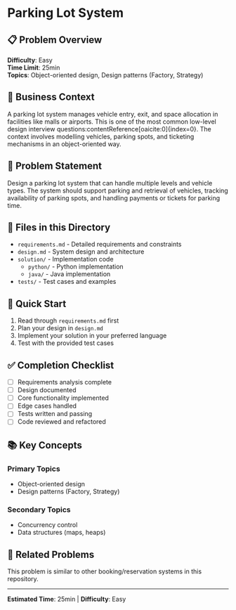 # Parking Lot System

## 📋 Problem Overview

**Difficulty**: Easy  
**Time Limit**: 25min  
**Topics**: Object-oriented design, Design patterns (Factory, Strategy)

## 🎯 Business Context

A parking lot system manages vehicle entry, exit, and space allocation in facilities like malls or airports. This is one of the most common low-level design interview questions:contentReference[oaicite:0]{index=0}. The context involves modelling vehicles, parking spots, and ticketing mechanisms in an object-oriented way.

## 📝 Problem Statement

Design a parking lot system that can handle multiple levels and vehicle types. The system should support parking and retrieval of vehicles, tracking availability of parking spots, and handling payments or tickets for parking time.

## 📁 Files in this Directory

- `requirements.md` - Detailed requirements and constraints
- `design.md` - System design and architecture
- `solution/` - Implementation code
  - `python/` - Python implementation
  - `java/` - Java implementation
- `tests/` - Test cases and examples

## 🚀 Quick Start

1. Read through `requirements.md` first
2. Plan your design in `design.md`
3. Implement your solution in your preferred language
4. Test with the provided test cases

## ✅ Completion Checklist

- [ ] Requirements analysis complete
- [ ] Design documented
- [ ] Core functionality implemented
- [ ] Edge cases handled
- [ ] Tests written and passing
- [ ] Code reviewed and refactored

## 📚 Key Concepts

### Primary Topics
- Object-oriented design
- Design patterns (Factory, Strategy)

### Secondary Topics
- Concurrency control
- Data structures (maps, heaps)

## 🔗 Related Problems

This problem is similar to other booking/reservation systems in this repository.

---
**Estimated Time**: 25min | **Difficulty**: Easy
